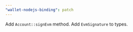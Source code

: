 ```yaml
---
"wallet-nodejs-binding": patch
---
```


Add `Account::signEvm` method. Add `EvmSignature` to types.

